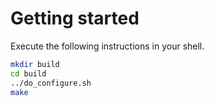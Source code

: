 Getting started
===============

Execute the following instructions in your shell.

```bash
mkdir build
cd build
../do_configure.sh
make
```
